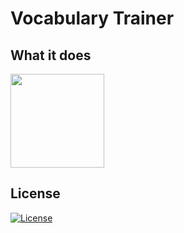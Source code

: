 # Vocabulary Trainer

## What it does

<img src="vocabulary_trainer.gif" width="150">

## License

[![License](https://img.shields.io/badge/License-MIT-brightgreen.svg)](https://opensource.org/licenses/MIT)
